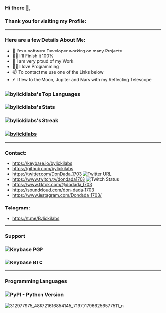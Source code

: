 ### Hi there 👋, 
### Thank you for visiting my Profile:
-----
### Here are a few Details About Me:
- 🔭 I'm a software Developer working on many Projects.
- 🕵️‍♀️ I'll Finish it 100%
- 🧸 I am very proud of my Work
- 🧑‍💻 I love Programming
- 📫 To contact me use one of the Links below
- ⚡ I flew to the Moon, Jupiter and Mars with my Reflecting Telescope
### ![bylickilabs's Top Languages](https://github-readme-stats.vercel.app/api/top-langs/?username=bylickilabs&theme=vue-dark&show_icons=true&hide_border=false&layout=compact)
### ![bylickilabs's Stats](https://github-readme-stats.vercel.app/api?username=bylickilabs&theme=vue-dark&show_icons=true&hide_border=true&count_private=true)
### ![bylickilabs's Streak](https://github-readme-streak-stats.herokuapp.com/?user=bylickilabs&theme=vue-dark&hide_border=true)
### <p align="left"> <a href="https://github.com/ryo-ma/github-profile-trophy"><img src="https://github-profile-trophy.vercel.app/?username=bylickilabs" alt="bylickilabs" /></a> </p>
-----
### Contact:
- https://keybase.io/bylickilabs
- https://github.com/bylickilabs
- https://twitter.com/DonDada_1703 ![Twitter URL](https://img.shields.io/twitter/url?style=social&url=https%3A%2F%2Ftwitter.com%2FDonDada_1703)
- https://www.twitch.tv/dondada1703 ![Twitch Status](https://img.shields.io/twitch/status/dondada1703?style=social)
- https://www.tiktok.com/@dodada_1703
- https://soundcloud.com/don-dada-1703
- https://www.instagram.com/Dondada_1703/
### Telegram:
- https://t.me/Bylickilabs
---
### Support
### ![Keybase PGP](https://img.shields.io/keybase/pgp/bylickilabs?style=plastic)
### ![Keybase BTC](https://img.shields.io/keybase/btc/bylickilabs?style=plastic)
---
### Programming Languages
### ![PyPI - Python Version](https://img.shields.io/pypi/pyversions/3?style=plastic)
![312977975_486721616854145_7197017966256577511_n](https://user-images.githubusercontent.com/109308073/199574499-473707ba-f894-4ff4-bd1d-26aed0bd45e4.jpg)
<!--
**bylickilabs/bylickilabs** is a ✨ _special_ ✨ repository because its `README.md` (this file) appears on your GitHub profile.
Here are some ideas to get you started:
-->
